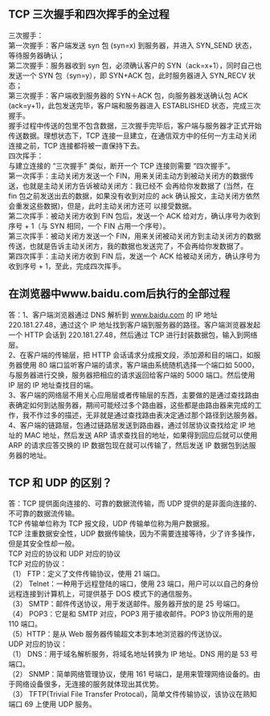 ## TCP 三次握手和四次挥手的全过程   
三次握手：  
第一次握手：客户端发送 syn 包 (syn=x) 到服务器，并进入 SYN_SEND 状态，等待服务器确认；  
第二次握手：服务器收到 syn 包，必须确认客户的 SYN（ack=x+1），同时自己也发送一个 SYN 包（syn=y），即 SYN+ACK 包，此时服务器进入 SYN_RECV 状态；  
第三次握手：客户端收到服务器的 SYN＋ACK 包，向服务器发送确认包 ACK (ack=y+1)，此包发送完毕，客户端和服务器进入 ESTABLISHED 状态，完成三次握手。  
握手过程中传送的包里不包含数据，三次握手完毕后，客户端与服务器才正式开始传送数据。理想状态下，TCP 连接一旦建立，在通信双方中的任何一方主动关闭连接之前，TCP 连接都将被一直保持下去。  
四次挥手：  
与建立连接的 “三次握手” 类似，断开一个 TCP 连接则需要 “四次握手”。  
第一次挥手：主动关闭方发送一个 FIN，用来关闭主动方到被动关闭方的数据传送，也就是主动关闭方告诉被动关闭方：我已经不 会再给你发数据了 (当然，在 fin 包之前发送出去的数据，如果没有收到对应的 ack 确认报文，主动关闭方依然会重发这些数据)，但是，此时主动关闭方还可 以接受数据。  
第二次挥手：被动关闭方收到 FIN 包后，发送一个 ACK 给对方，确认序号为收到序号 + 1（与 SYN 相同，一个 FIN 占用一个序号）。  
第三次挥手：被动关闭方发送一个 FIN，用来关闭被动关闭方到主动关闭方的数据传送，也就是告诉主动关闭方，我的数据也发送完了，不会再给你发数据了。  
第四次挥手：主动关闭方收到 FIN 后，发送一个 ACK 给被动关闭方，确认序号为收到序号 + 1，至此，完成四次挥手。  

## 在浏览器中www.baidu.com后执行的全部过程

答：1、客户端浏览器通过 DNS 解析到 www.baidu.com 的 IP 地址 220.181.27.48，通过这个 IP 地址找到客户端到服务器的路径。客户端浏览器发起一个 HTTP 会话到 220.181.27.48，然后通过 TCP 进行封装数据包，输入到网络层。  
2、在客户端的传输层，把 HTTP 会话请求分成报文段，添加源和目的端口，如服务器使用 80 端口监听客户端的请求，客户端由系统随机选择一个端口如 5000，与服务器进行交换，服务器把相应的请求返回给客户端的 5000 端口。然后使用 IP 层的 IP 地址查找目的端。  
3、客户端的网络层不用关心应用层或者传输层的东西，主要做的是通过查找路由表确定如何到达服务器，期间可能经过多个路由器，这些都是由路由器来完成的工作，我不作过多的描述，无非就是通过查找路由表决定通过那个路径到达服务器。  
4、客户端的链路层，包通过链路层发送到路由器，通过邻居协议查找给定 IP 地址的 MAC 地址，然后发送 ARP 请求查找目的地址，如果得到回应后就可以使用 ARP 的请求应答交换的 IP 数据包现在就可以传输了，然后发送 IP 数据包到达服务器的地址。  

## TCP 和 UDP 的区别？

答：TCP 提供面向连接的、可靠的数据流传输，而 UDP 提供的是非面向连接的、不可靠的数据流传输。  
TCP 传输单位称为 TCP 报文段，UDP 传输单位称为用户数据报。  
TCP 注重数据安全性，UDP 数据传输快，因为不需要连接等待，少了许多操作，但是其安全性却一般。  
TCP 对应的协议和 UDP 对应的协议  
TCP 对应的协议：  
（1） FTP：定义了文件传输协议，使用 21 端口。  
（2） Telnet：一种用于远程登陆的端口，使用 23 端口，用户可以以自己的身份远程连接到计算机上，可提供基于 DOS 模式下的通信服务。  
（3） SMTP：邮件传送协议，用于发送邮件。服务器开放的是 25 号端口。  
（4） POP3：它是和 SMTP 对应，POP3 用于接收邮件。POP3 协议所用的是 110 端口。  
（5）HTTP：是从 Web 服务器传输超文本到本地浏览器的传送协议。  
UDP 对应的协议：  
（1） DNS：用于域名解析服务，将域名地址转换为 IP 地址。DNS 用的是 53 号端口。  
（2） SNMP：简单网络管理协议，使用 161 号端口，是用来管理网络设备的。由于网络设备很多，无连接的服务就体现出其优势。  
（3） TFTP(Trivial File Transfer Protocal)，简单文件传输协议，该协议在熟知端口 69 上使用 UDP 服务。  
